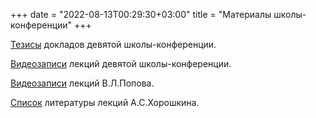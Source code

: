 +++
date = "2022-08-13T00:29:30+03:00"
title = "Материалы школы-конференции"
+++

<p><a href="Thesis_full_2021.pdf" target="_blank">Тезисы</a> докладов девятой школы-конференции.</p>
<p><a href="https://youtube.com/playlist?list=PLyJVr9ilDRzJBMZXcO9TMDsDH-uB-rUZr" target="_blank">Видеозаписи</a> лекций девятой школы-конференции.</p>
<p><a href="https://1drv.ms/u/s!Ahhy7zel4KEPgq5Yhrn7zRTd7NK6cQ?e=F0JOsJ" target="_blank">Видеозаписи</a> лекций В.Л.Попова.</p>
<p><a href="basestab.pdf" target="_blank">Список</a> литературы лекций А.С.Хорошкина.</p>
</p>
</tr>
